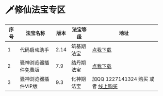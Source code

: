 

# 🗡️修仙法宝专区

| 序号 | 法宝名称  | 版本|法宝等级|                      地址                                                                 |
|------|---------|-----|---------|------------------------------------------------------------------------------|
| 1   | 代码启动助手|2.14| 筑基期法宝| [点我下载](https://github.com/wxhzhwxhzh/saossion_code_helper_online/releases/download/2.14/Drissionpage_code_helper_2.14.exe)                                  |
| 2   | 骚神浏览器插件免费版|7.9 | 结丹期法宝| [点我下载](https://github.com/wxhzhwxhzh/saossion_code_helper_online/releases/download/7.9/DP_helper_7.9.rar/)                                 |
| 3   | 骚神浏览器插件VIP版|9.3 | 化神期法宝| 加QQ 1227141324 购买 或者 [线上购买](https://gf.bilibili.com/item/detail/1106871123)                               |
